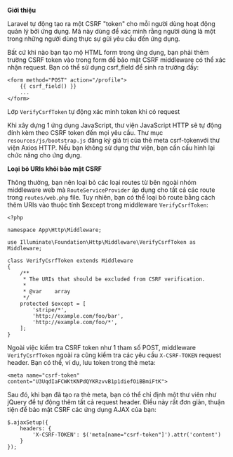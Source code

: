 **Giới thiệu**Laravel tự động tạo ra một CSRF "token" cho mỗi người dùng hoạt động quản lý bởi ứng dụng. Mã này dùng để xác minh rằng người dùng là một trong những người dùng thực sự gửi yêu cầu đến ứng dụng.Bất cứ khi nào bạn tạo mộ HTML form trong ứng dụng, bạn phải thêm trường CSRF token vào trong form để bảo mật CSRF middleware có thể xác nhận request. Bạn có thể sử dụng csrf_field để sinh ra trường đấy:```<form method="POST" action="/profile">    {{ csrf_field() }}    ...</form>```Lớp `VerifyCsrfToken` tự động xác minh token khi có requestKhi xây dựng 1 ứng dụng JavaScript, thư viện JavaScript HTTP sẽ tự động đính kèm theo CSRF token đến mọi yêu cầu. Thư mục `resources/js/bootstrap.js` đăng ký giá trị của thẻ meta  csrf-tokenvới thư viện Axios HTTP. Nếu bạn không sử dụng thư viện, bạn cần cấu hình lại chức năng cho ứng dụng.**Loại bỏ URIs khỏi bảo mật CSRF**Thông thường, bạn nên loại bỏ các loại routes từ bên ngoài nhóm middleware web mà  `RouteServiceProvider` áp dụng cho tất cả các route trong `routes/web.php` file. Tuy nhiên, bạn có thể loại bỏ route bằng cách thêm URIs vào thuộc tính $except trong middleware `VerifyCsrfToken`:```<?phpnamespace App\Http\Middleware;use Illuminate\Foundation\Http\Middleware\VerifyCsrfToken as Middleware;class VerifyCsrfToken extends Middleware{    /**     * The URIs that should be excluded from CSRF verification.     *     * @var    array     */    protected $except = [        'stripe/*',        'http://example.com/foo/bar',        'http://example.com/foo/*',    ];}```Ngoài việc kiểm tra CSRF token như 1 tham số POST, middleware `VerifyCsrfToken` ngoài ra cũng kiểm tra các yêu cầu `X-CSRF-TOKEN` request header. Bạn có thể, ví dụ, lưu token trong thẻ meta:```<meta name="csrf-token" content="U3UqdIaFCWKtKNPdQYKRzvvB1p1diefOiBBmiFtK">```Sau đó, khi bạn đã tạo ra thẻ meta, bạn có thể chỉ định một thư viên như jQuery để tự động thêm tất cả request header. Điều này rất đơn giản, thuận tiện để bảo mật CSRF các ứng dụng AJAX của bạn:```$.ajaxSetup({    headers: {        'X-CSRF-TOKEN': $('meta[name="csrf-token"]').attr('content')    }});```